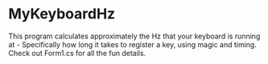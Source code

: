 # MyKeyboardHz

This program calculates approximately the Hz that your keyboard is running at - Specifically how long it takes to register a key, using magic and timing. Check out Form1.cs for all the fun details.
